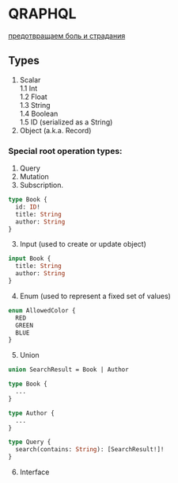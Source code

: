 # QRAPHQL

[предотвращаем боль и страдания](https://github.com/nodkz/graphql-rules-ru/tree/master/docs)

## Types 

1. Scalar  
1.1 Int   
1.2 Float  
1.3 String  
1.4 Boolean  
1.5 ID (serialized as a String)
2. Object (a.k.a. Record)  

### Special root operation types:
1. Query
2. Mutation
3. Subscription.


```graphql
type Book {
  id: ID!
  title: String
  author: String
}
```
3. Input (used to create or update object)
```graphql
input Book {
  title: String
  author: String
}
```
4. Enum (used to represent a fixed set of values)
```graphql
enum AllowedColor {
  RED
  GREEN
  BLUE
}
```
5. Union
```graphql
union SearchResult = Book | Author

type Book {
  ...
}

type Author {
  ...
}

type Query {
  search(contains: String): [SearchResult!]!
}
```
6. Interface

